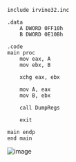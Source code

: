 ```
include irvine32.inc

.data
    A DWORD 0FF10h
    B DWORD 0E10Bh

.code
main proc
    mov eax, A      
    mov ebx, B      

    xchg eax, ebx   

    mov A, eax      
    mov B, ebx      

    call DumpRegs     

    exit 

main endp
end main
```

![image](https://github.com/user-attachments/assets/12a0d7ea-01e4-4a33-8b1b-7edbbff584a0)
